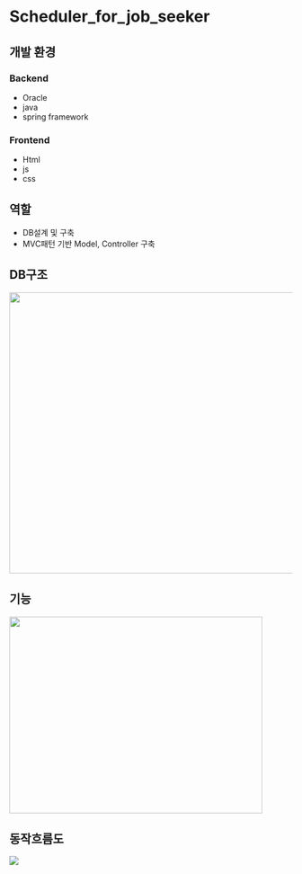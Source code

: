 # Scheduler_for_job_seeker
## 개발 환경
### Backend
- Oracle
- java
- spring framework

### Frontend
- Html
- js
- css

## 역할
- DB설계 및 구축
- MVC패턴 기반 Model, Controller 구축

## DB구조
<image src='https://user-images.githubusercontent.com/47843060/87686655-b7874d00-c7bf-11ea-9336-9365bd298984.png' width='600px' height='500px'/>

## 기능
<image src='https://user-images.githubusercontent.com/47843060/87687009-2fee0e00-c7c0-11ea-9af4-df6ccdf5592f.png' width='450px' height='350px'/>

## 동작흐름도
<image src='https://user-images.githubusercontent.com/47843060/87687417-a985fc00-c7c0-11ea-9a36-60528ee48286.png'/>

## 
